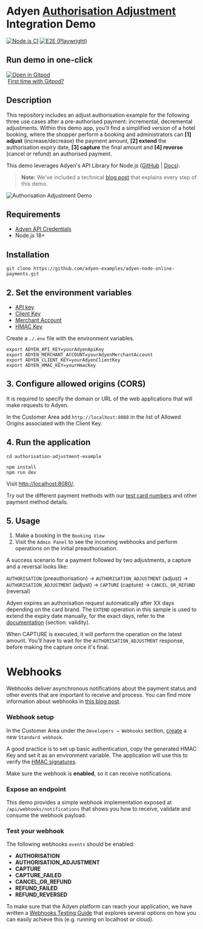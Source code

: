 # Adyen [Authorisation Adjustment](https://docs.adyen.com/online-payments/classic-integrations/modify-payments/adjust-authorisation) Integration Demo

[![Node.js CI](https://github.com/adyen-examples/adyen-node-online-payments/actions/workflows/build-authorisation-adjustment.yml/badge.svg)](https://github.com/adyen-examples/adyen-node-online-payments/actions/workflows/build-authorisation-adjustment.yml)
[![E2E (Playwright)](https://github.com/adyen-examples/adyen-node-online-payments/actions/workflows/e2e-authorisation-adjustment.yml/badge.svg)](https://github.com/adyen-examples/adyen-node-online-payments/actions/workflows/e2e-authorisation-adjustment.yml)

## Run demo in one-click

[![Open in Gitpod](https://gitpod.io/button/open-in-gitpod.svg)](https://gitpod.io/#https://github.com/adyen-examples/dyen-node-online-payments/tree/main/authorisation-adjustment-example)  
&nbsp;[First time with Gitpod?](https://github.com/adyen-examples/.github/blob/main/pages/gitpod-get-started.md)

## Description

This repository includes an adjust authorisation example for the following three use cases after a pre-authorised payment: incremental, decremental adjustments. Within this demo app, you'll find a simplified version of a hotel booking, where the shopper perform a booking and administrators can **[1] adjust** (increase/decrease) the payment amount, **[2] extend** the authorisation expiry date, **[3] capture** the final amount and **[4] reverse** (cancel or refund) an authorised payment.

This demo leverages Adyen's API Library for Node.js ([GitHub](https://github.com/Adyen/adyen-node-api-library) | [Docs](https://docs.adyen.com/development-resources/libraries#javascript)).

> **Note:** We've included a technical [blog post](https://www.adyen.com/knowledge-hub/pre-authorizations-and-authorization-adjustments-for-developers) that explains every step of this demo.

![Authorisation Adjustment Demo](public/images/cardauthorisationadjustment.gif)

## Requirements

- [Adyen API Credentials](https://docs.adyen.com/development-resources/api-credentials/)
- Node.js 18+

## Installation

```
git clone https://github.com/adyen-examples/adyen-node-online-payments.git
```

## 2. Set the environment variables
* [API key](https://docs.adyen.com/user-management/how-to-get-the-api-key)
* [Client Key](https://docs.adyen.com/user-management/client-side-authentication)
* [Merchant Account](https://docs.adyen.com/account/account-structure)
* [HMAC Key](https://docs.adyen.com/development-resources/webhooks/verify-hmac-signatures)

Create a `./.env` file with the environment variables. 
```shell
export ADYEN_API_KEY=yourAdyenApiKey
export ADYEN_MERCHANT_ACCOUNT=yourAdyenMerchantAccount
export ADYEN_CLIENT_KEY=yourAdyenClientKey
export ADYEN_HMAC_KEY=yourHmacKey
```

## 3. Configure allowed origins (CORS)

It is required to specify the domain or URL of the web applications that will make requests to Adyen.

In the Customer Area add `http://localhost:8080` in the list of Allowed Origins associated with the Client Key.

## 4. Run the application

```
cd authorisation-adjustment-example
    
npm install
npm run dev
```

Visit [http://localhost:8080/](http://localhost:8080/).

Try out the different payment methods with our [test card numbers](https://docs.adyen.com/development-resources/test-cards/test-card-numbers) and other payment method details.

## 5. Usage

1. Make a booking in the `Booking View` 
2. Visit the `Admin Panel` to see the incoming webhooks and perform operations on the initial preauthorisation.

A success scenario for a payment followed by two adjustments, a capture and a reversal looks like: 

`AUTHORISATION` (preauthorisation) → `AUTHORISATION_ADJUSTMENT` (adjust) → `AUTHORISATION_ADJUSTMENT` (adjust) → `CAPTURE` (capture) → `CANCEL_OR_REFUND` (reversal)

Adyen expires an authorisation request automatically after XX days depending on the card brand.
The `EXTEND` operation in this sample is used to extend the expiry date manually, for the exact days, refer to the [documentation](https://docs.adyen.com/online-payments/adjust-authorisation/#validity) (section: validity).

When CAPTURE is executed, it will perform the operation on the latest amount. You'll have to wait for the `AUTHORISATION_ADJUSTMENT` response, before making the capture once it's final.


# Webhooks

Webhooks deliver asynchronous notifications about the payment status and other events that are important to receive and process. 
You can find more information about webhooks in [this blog post](https://www.adyen.com/knowledge-hub/consuming-webhooks).

### Webhook setup

In the Customer Area under the `Developers → Webhooks` section, [create](https://docs.adyen.com/development-resources/webhooks/#set-up-webhooks-in-your-customer-area) a new `Standard webhook`.

A good practice is to set up basic authentication, copy the generated HMAC Key and set it as an environment variable. The application will use this to verify the [HMAC signatures](https://docs.adyen.com/development-resources/webhooks/verify-hmac-signatures/).

Make sure the webhook is **enabled**, so it can receive notifications.

### Expose an endpoint

This demo provides a simple webhook implementation exposed at `/api/webhooks/notifications` that shows you how to receive, validate and consume the webhook payload.

### Test your webhook

The following webhooks `events` should be enabled:
* **AUTHORISATION**
* **AUTHORISATION_ADJUSTMENT**
* **CAPTURE**
* **CAPTURE_FAILED**
* **CANCEL_OR_REFUND**
* **REFUND_FAILED**
* **REFUND_REVERSED**


To make sure that the Adyen platform can reach your application, we have written a [Webhooks Testing Guide](https://github.com/adyen-examples/.github/blob/main/pages/webhooks-testing.md)
that explores several options on how you can easily achieve this (e.g. running on localhost or cloud).

